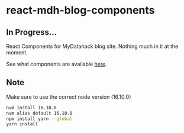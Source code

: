 # react-mdh-blog-components

## In Progress...

React Components for MyDatahack blog site. Nothing much in it at the moment.

See what components are available [here](https://mydatahack.github.io/mdh-blog-components).

## Note

Make sure to use the correct node version (16.10.0)

```bash
nvm install 16.10.0
nvm alias default 16.10.0
npm install yarn --global
yarn install
```
